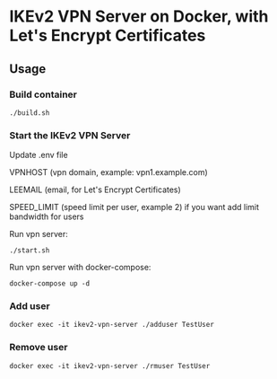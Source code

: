 # IKEv2 VPN Server on Docker, with Let's Encrypt Certificates

## Usage
### Build container

    ./build.sh

### Start the IKEv2 VPN Server
Update .env file

VPNHOST (vpn domain, example: vpn1.example.com)

LEEMAIL (email, for Let's Encrypt Certificates)

SPEED_LIMIT (speed limit per user, example 2) if you want add limit bandwidth for users

Run vpn server:

    ./start.sh

Run vpn server with docker-compose:

    docker-compose up -d

### Add user

    docker exec -it ikev2-vpn-server ./adduser TestUser
    
### Remove user
    
    docker exec -it ikev2-vpn-server ./rmuser TestUser
